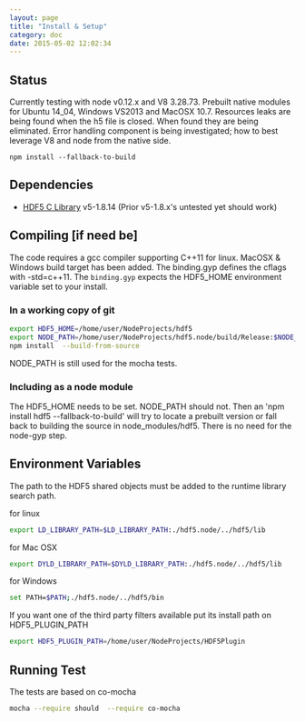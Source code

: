 ```yaml
---
layout: page
title: "Install & Setup"
category: doc
date: 2015-05-02 12:02:34
---
```


## Status

Currently testing with node v0.12.x and V8 3.28.73.  Prebuilt native modules for Ubuntu 14_04, Windows VS2013 and MacOSX 10.7.
Resources leaks are being found when the h5 file is closed.  When found they are being eliminated.  Error handling component is being investigated; how to best leverage V8 and node from the native side.

```
npm install --fallback-to-build
```

## Dependencies

+ [HDF5 C Library](http://www.hdfgroup.org/downloads/index.html) v5-1.8.14
        (Prior v5-1.8.x's untested yet should work)


## Compiling [if need be]

The code requires a gcc compiler supporting C++11 for linux. MacOSX & Windows build target has been added.  The binding.gyp defines the cflags with -std=c++11.
The `binding.gyp` expects the HDF5_HOME environment variable set to your install.


### In a working copy of git

```bash
export HDF5_HOME=/home/user/NodeProjects/hdf5
export NODE_PATH=/home/user/NodeProjects/hdf5.node/build/Release:$NODE_PATH
npm install  --build-from-source

```

NODE_PATH is still used for the mocha tests.

### Including as a node module

The HDF5_HOME needs to be set. NODE_PATH should not. Then an 'npm install hdf5 --fallback-to-build' will try to locate a prebuilt version or fall back to building the source
in node_modules/hdf5. There is no need for the node-gyp step.


## Environment Variables

The path to the HDF5 shared objects must be added to the runtime library search path. 

for linux

```bash
export LD_LIBRARY_PATH=$LD_LIBRARY_PATH:./hdf5.node/../hdf5/lib
```

for Mac OSX

```bash
export DYLD_LIBRARY_PATH=$DYLD_LIBRARY_PATH:./hdf5.node/../hdf5/lib
```

for Windows

```bash
set PATH=$PATH;./hdf5.node/../hdf5/bin
```

If you want one of the third party filters available put its install path on HDF5_PLUGIN_PATH

```bash
export HDF5_PLUGIN_PATH=/home/user/NodeProjects/HDF5Plugin
```

## Running Test

The tests are based on co-mocha

```bash
mocha --require should  --require co-mocha
```


